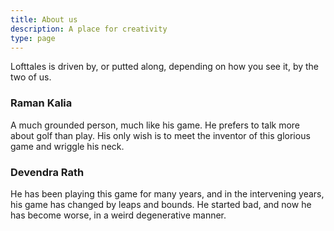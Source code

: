 ```yaml
---
title: About us
description: A place for creativity
type: page
---
```


Lofttales is driven by, or putted along, depending on how you see it, by the two of us.

### Raman Kalia

A much grounded person, much like his game. He prefers to talk more about golf than play. His only wish is to meet the inventor of this glorious game and wriggle his neck.

### Devendra Rath

He has been playing this game for many years, and in the intervening years, his game has changed by leaps and bounds. He started bad, and now he has become worse, in a weird degenerative manner. 